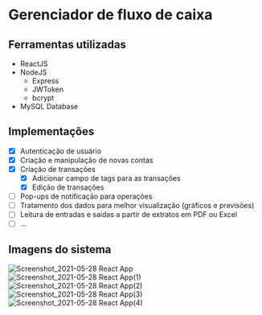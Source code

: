 # Gerenciador de fluxo de caixa

## Ferramentas utilizadas

- ReactJS
- NodeJS
    - Express
    - JWToken
    - bcrypt
- MySQL Database



## Implementações

- [x] Autenticação de usuário
- [x] Criação e manipulação de novas contas
- [x] Criação de transações
    - [x] Adicionar campo de tags para as transações
    - [x] Edição de transações
- [ ] Pop-ups de notificação para operações
- [ ] Tratamento dos dados para melhor visualização (gráficos e previsões)
- [ ] Leitura de entradas e saidas a partir de extratos em PDF ou Excel
- [ ] ...

## Imagens do sistema

![Screenshot_2021-05-28 React App](https://user-images.githubusercontent.com/51216389/120045559-b4b3d600-bfe6-11eb-975f-90d24d526732.png)
![Screenshot_2021-05-28 React App(1)](https://user-images.githubusercontent.com/51216389/120045569-b7163000-bfe6-11eb-859e-dcd1c9d809a5.png)
![Screenshot_2021-05-28 React App(2)](https://user-images.githubusercontent.com/51216389/120045571-b8dff380-bfe6-11eb-8d8d-6024d6013e3a.png)
![Screenshot_2021-05-28 React App(3)](https://user-images.githubusercontent.com/51216389/120045573-ba112080-bfe6-11eb-99e6-1ffaf67af0e1.png)
![Screenshot_2021-05-28 React App(4)](https://user-images.githubusercontent.com/51216389/120045577-bbdae400-bfe6-11eb-9394-54a178ce8977.png)
